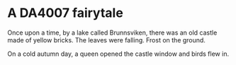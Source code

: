 # A DA4007 fairytale
Once upon a time, by a lake called Brunnsviken, there was an old castle made of yellow bricks.
The leaves were falling.
Frost on the ground.

On a cold autumn day, a queen opened the castle window and birds flew in.
